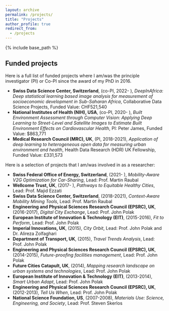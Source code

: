 ```yaml
---
layout: archive
permalink: /projects/
title: "Projects"
author_profile: true
redirect_from: 
  - /projects
---
```


{% include base_path %}

Funded projects
------

Here is a full list of funded projects where I am/was the principle investigator (PI) or Co-PI since the award of my PhD in 2016.

* **Swiss Data Science Center, Switzerland**,  (co-PI, 2022- ), *DeepInAfrica: Deep statistical
learning based image analysis for measurement of socioeconomic development in Sub-Saharan Africa*,
Collaborative Data Science Projects, Funded Value: CHF521,540
* **National Institutes of Health (NIH), USA**, (co-PI, 2020- ), *Built Environment Assessment
through Computer Vision: Applying Deep Learning to Street-Level and Satellite Images to Estimate
Built Environment Effects on Cardiovascular Health*, PI: Peter James, Funded Value: $863,771
* **Medical Research Council (MRC), UK**, (PI, 2018-2021), *Application of deep learning to
heterogeneous open data for measuring urban environment and health*, Health Data Research (HDR)
UK Fellowship, Funded Value: £331,573

Here is a selection of projects that I am/was involved in as a researcher:

* **Swiss Federal Office of Energy, Switzerland**, (2021- ), *Mobility-Aware V2G Optimization for Car-Sharing*, Lead: Prof. Martin Raubal
* **Wellcome Trust, UK**, (2017- ), *Pathways to Equitable Healthy Cities*, Lead: Prof. Majid Ezzati
* **Swiss Data Science Center, Switzerland**, (2018-2021), *Context-Aware Mobility Mining Tools*, Lead: Prof. Martin Raubal
* **Engineering and Physical Sciences Research Council (EPSRC), UK**, (2016-2017), *Digital City Exchange*, Lead: Prof. John Polak
* **European Institute of Innovation & Technology (EIT)**, (2015-2016), *Fit to Perform*, Lead: Prof. John Polak
* **Imperial Innovations, UK**, (2015), *City Orbit*, Lead: Prof. John Polak and Dr. Alireza Zolfaghari
* **Department of Transport, UK**, (2015), *Travel Trends Analysis*, Lead: Prof. John Polak
* **Engineering and Physical Sciences Research Council (EPSRC), UK**, (2014-2015), *Future-proofing facilities management*, Lead: Prof. John Polak
* **Future Cities Catapult, UK**, (2014), *Mapping research landscape on urban systems and technologies*, Lead: Prof. John Polak
* **European Institute of Innovation & Technology (EIT)**, (2013-2014), *Smart Urban Adapt*, Lead: Prof. John Polak
* **Engineering and Physical Sciences Research Council (EPSRC), UK**, (2012-2013), *Tell Us When*, Lead: Prof. John Polak
* **National Science Foundation, US**, (2007-2008), *Materials Use: Science, Engineering, and Society*, Lead: Prof. Steven Skerlos

